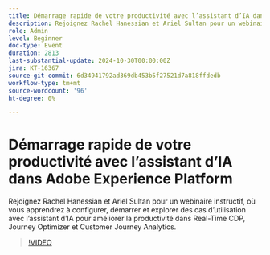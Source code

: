 ```yaml
---
title: Démarrage rapide de votre productivité avec l’assistant d’IA dans Adobe Experience Platform
description: Rejoignez Rachel Hanessian et Ariel Sultan pour un webinaire instructif, où vous apprendrez à configurer, démarrer et explorer des cas d’utilisation avec l’assistant d’IA pour améliorer la productivité dans Real-Time CDP, Journey Optimizer et Customer Journey Analytics.
role: Admin
level: Beginner
doc-type: Event
duration: 2813
last-substantial-update: 2024-10-30T00:00:00Z
jira: KT-16367
source-git-commit: 6d34941792ad369db453b5f27521d7a818ffdedb
workflow-type: tm+mt
source-wordcount: '96'
ht-degree: 0%

---
```



# Démarrage rapide de votre productivité avec l’assistant d’IA dans Adobe Experience Platform

Rejoignez Rachel Hanessian et Ariel Sultan pour un webinaire instructif, où vous apprendrez à configurer, démarrer et explorer des cas d’utilisation avec l’assistant d’IA pour améliorer la productivité dans Real-Time CDP, Journey Optimizer et Customer Journey Analytics.

>[!VIDEO](https://video.tv.adobe.com/v/3435344/?learn=on)
